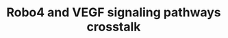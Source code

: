---
annotations:
- type: Pathway Ontology
  value: Notch signaling pathway
- type: Pathway Ontology
  value: regulatory pathway
authors:
- AAR&Co
- Mkutmon
- Khanspers
- Eweitz
description: 'This pathway is based on Figure 2 of "Robo4: a guidance receptor that
  regulates angiogenesis." (http://www.ncbi.nlm.nih.gov/pmc/articles/PMC2637482/).
  The gene Robo4 plays a role in regulating vascular stability in mice. Robo4 inhibits
  the gene Notch1, which regulates tip cell formation, in order to create more tip
  cells. Robo4 also inhibits cell migration, decreasing vessel complexity. The combination
  of Slit2 and Robo4 inhibits the activation of Src by VEGF-165 and VEGFR2. This inhibition
  reduces vascular leakage of Evans Blue from retinal blood vessels. More experimentation
  is necessary to determine whether Robo4 will inhibit other members of the Src family.'
last-edited: 2021-05-23
organisms:
- Mus musculus
redirect_from:
- /index.php/Pathway:WP3864
- /instance/WP3864
schema-jsonld:
- '@context': https://schema.org/
  '@id': https://wikipathways.github.io/pathways/WP3864.html
  '@type': Dataset
  creator:
    '@type': Organization
    name: WikiPathways
  description: 'This pathway is based on Figure 2 of "Robo4: a guidance receptor that
    regulates angiogenesis." (http://www.ncbi.nlm.nih.gov/pmc/articles/PMC2637482/).
    The gene Robo4 plays a role in regulating vascular stability in mice. Robo4 inhibits
    the gene Notch1, which regulates tip cell formation, in order to create more tip
    cells. Robo4 also inhibits cell migration, decreasing vessel complexity. The combination
    of Slit2 and Robo4 inhibits the activation of Src by VEGF-165 and VEGFR2. This
    inhibition reduces vascular leakage of Evans Blue from retinal blood vessels.
    More experimentation is necessary to determine whether Robo4 will inhibit other
    members of the Src family.'
  keywords:
  - VEGFR2
  - Vegfa
  - Robo4
  - Src
  - Rac1
  - Slit2
  license: CC0
  name: Robo4 and VEGF signaling pathways crosstalk
seo: CreativeWork
title: Robo4 and VEGF signaling pathways crosstalk
wpid: WP3864
---